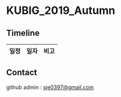 # KUBIG_2019_Autumn

## Timeline
| 일정                    |  일자 | 비고                                |
| ------------------- | -------------|-------------------------- |


## Contact
github admin : sje0397@gmail.com
